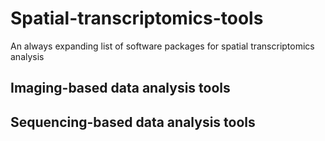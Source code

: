 # Spatial-transcriptomics-tools

An always expanding list of software packages for spatial transcriptomics analysis

## Imaging-based data analysis tools


## Sequencing-based data analysis tools 